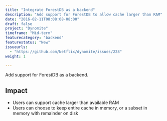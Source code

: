 ```yaml
---
title: "Integrate ForestDB as a backend"
description: "Add support for ForestDB to allow cache larger than RAM"
date: "2016-02-11T08:08:08-08:00"
draft: false
project: "Dynomite"
timeframe: "Mid-term"
featurecategory: "backend"
featurestatus: "New"
issueurls: 
  - "https://github.com/Netflix/dynomite/issues/228"
weight: 1

---
```


Add support for ForestDB as a backend.

## Impact

- Users can support cache larger than available RAM
- Users can choose to keep entire cache in memory, or a subset in memory with remainder on disk

